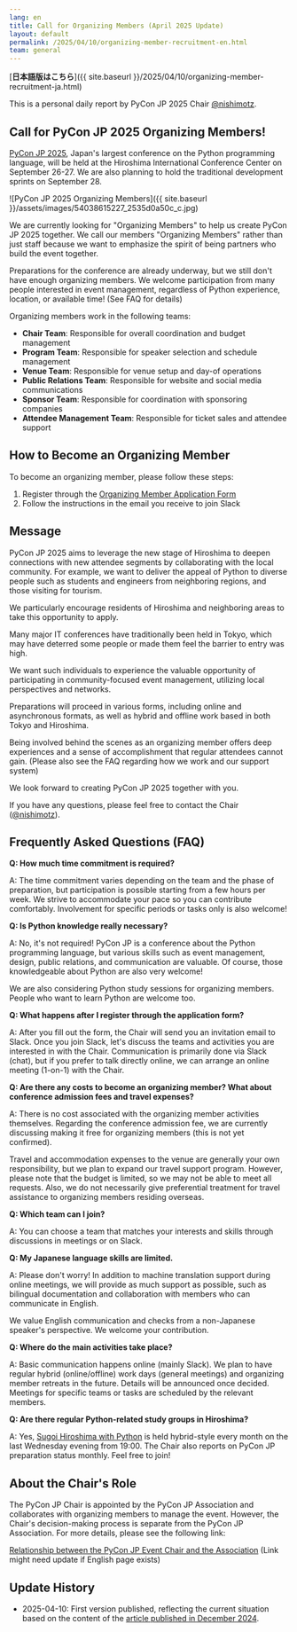 ```yaml
---
lang: en
title: Call for Organizing Members (April 2025 Update)
layout: default
permalink: /2025/04/10/organizing-member-recruitment-en.html
team: general
---
```


[**日本語版はこちら**]({{ site.baseurl }}/2025/04/10/organizing-member-recruitment-ja.html)

This is a personal daily report by PyCon JP 2025 Chair [@nishimotz](https://d.nishimotz.com/aboutme).

## Call for PyCon JP 2025 Organizing Members!

[PyCon JP 2025](https://2025.pycon.jp/), Japan's largest conference on the Python programming language, will be held at the Hiroshima International Conference Center on September 26-27. We are also planning to hold the traditional development sprints on September 28.

<div class="image-center">
![PyCon JP 2025 Organizing Members]({{ site.baseurl }}/assets/images/54038615227_2535d0a50c_c.jpg)
</div>

We are currently looking for "Organizing Members" to help us create PyCon JP 2025 together.
We call our members "Organizing Members" rather than just staff because we want to emphasize the spirit of being partners who build the event together.

Preparations for the conference are already underway, but we still don't have enough organizing members.
We welcome participation from many people interested in event management, regardless of Python experience, location, or available time! (See FAQ for details)

Organizing members work in the following teams:

- **Chair Team**: Responsible for overall coordination and budget management
- **Program Team**: Responsible for speaker selection and schedule management
- **Venue Team**: Responsible for venue setup and day-of operations
- **Public Relations Team**: Responsible for website and social media communications
- **Sponsor Team**: Responsible for coordination with sponsoring companies
- **Attendee Management Team**: Responsible for ticket sales and attendee support

## How to Become an Organizing Member

To become an organizing member, please follow these steps:

1. Register through the [Organizing Member Application Form](https://forms.gle/7irqYKhZVj7AY7LfA)
2. Follow the instructions in the email you receive to join Slack

## Message

PyCon JP 2025 aims to leverage the new stage of Hiroshima to deepen connections with new attendee segments by collaborating with the local community. For example, we want to deliver the appeal of Python to diverse people such as students and engineers from neighboring regions, and those visiting for tourism.

We particularly encourage residents of Hiroshima and neighboring areas to take this opportunity to apply.

Many major IT conferences have traditionally been held in Tokyo, which may have deterred some people or made them feel the barrier to entry was high.

We want such individuals to experience the valuable opportunity of participating in community-focused event management, utilizing local perspectives and networks.

Preparations will proceed in various forms, including online and asynchronous formats, as well as hybrid and offline work based in both Tokyo and Hiroshima.

Being involved behind the scenes as an organizing member offers deep experiences and a sense of accomplishment that regular attendees cannot gain. (Please also see the FAQ regarding how we work and our support system)

We look forward to creating PyCon JP 2025 together with you.

If you have any questions, please feel free to contact the Chair ([@nishimotz](https://d.nishimotz.com/aboutme)).

## Frequently Asked Questions (FAQ)

**Q: How much time commitment is required?**

A: The time commitment varies depending on the team and the phase of preparation, but participation is possible starting from a few hours per week. We strive to accommodate your pace so you can contribute comfortably. Involvement for specific periods or tasks only is also welcome!

**Q: Is Python knowledge really necessary?**

A: No, it's not required! PyCon JP is a conference about the Python programming language, but various skills such as event management, design, public relations, and communication are valuable. Of course, those knowledgeable about Python are also very welcome!

We are also considering Python study sessions for organizing members. People who want to learn Python are welcome too.

**Q: What happens after I register through the application form?**

A: After you fill out the form, the Chair will send you an invitation email to Slack. Once you join Slack, let's discuss the teams and activities you are interested in with the Chair. Communication is primarily done via Slack (chat), but if you prefer to talk directly online, we can arrange an online meeting (1-on-1) with the Chair.

**Q: Are there any costs to become an organizing member? What about conference admission fees and travel expenses?**

A: There is no cost associated with the organizing member activities themselves. Regarding the conference admission fee, we are currently discussing making it free for organizing members (this is not yet confirmed).

Travel and accommodation expenses to the venue are generally your own responsibility, but we plan to expand our travel support program. However, please note that the budget is limited, so we may not be able to meet all requests. Also, we do not necessarily give preferential treatment for travel assistance to organizing members residing overseas.

**Q: Which team can I join?**

A: You can choose a team that matches your interests and skills through discussions in meetings or on Slack.

**Q: My Japanese language skills are limited.**

A: Please don't worry! In addition to machine translation support during online meetings, we will provide as much support as possible, such as bilingual documentation and collaboration with members who can communicate in English.

We value English communication and checks from a non-Japanese speaker's perspective. We welcome your contribution.

**Q: Where do the main activities take place?**

A: Basic communication happens online (mainly Slack). We plan to have regular hybrid (online/offline) work days (general meetings) and organizing member retreats in the future. Details will be announced once decided. Meetings for specific teams or tasks are scheduled by the relevant members.

**Q: Are there regular Python-related study groups in Hiroshima?**

A: Yes, [Sugoi Hiroshima with Python](https://pycon-hiroshima.connpass.com/event/) is held hybrid-style every month on the last Wednesday evening from 19:00. The Chair also reports on PyCon JP preparation status monthly. Feel free to join!

## About the Chair's Role

The PyCon JP Chair is appointed by the PyCon JP Association and collaborates with organizing members to manage the event. However, the Chair's decision-making process is separate from the PyCon JP Association. For more details, please see the following link:

[Relationship between the PyCon JP Event Chair and the Association](https://www.pycon.jp/en/organizer/event-chair.html) (Link might need update if English page exists)

## Update History

- 2025-04-10: First version published, reflecting the current situation based on the content of the [article published in December 2024](https://pyconjp.blogspot.com/2024/12/call-for-organizing-members.html).
